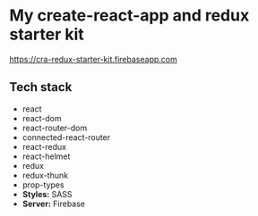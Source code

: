 # My create-react-app and redux starter kit

https://cra-redux-starter-kit.firebaseapp.com

## Tech stack

- react
- react-dom
- react-router-dom
- connected-react-router
- react-redux
- react-helmet
- redux
- redux-thunk
- prop-types
- **Styles:** SASS
- **Server:** Firebase

